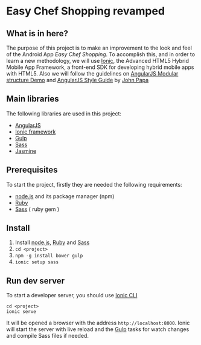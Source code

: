 Easy Chef Shopping revamped 
===========================

## What is in here? ##

The purpose of this project is to make an improvement to the look and feel of the Android App *Easy Chef Shopping*. To accomplish this, and in order to learn a new methodology, we will use [Ionic](http://ionicframework.com), the Advanced HTML5 Hybrid Mobile App Framework, a front-end SDK for developing hybrid mobile apps with HTML5. Also we will follow the guidelines on [AngularJS Modular structure Demo](https://github.com/johnpapa/ng-demos/tree/master/modular) and [AngularJS Style Guide](https://github.com/johnpapa/angular-styleguide) by [John Papa](http://www.johnpapa.net)

## Main libraries

The following libraries are used in this project:

*   [AngularJS](http://angularjs.org)
*   [Ionic framework](http://ionicframework.com)
*   [Gulp](http://gulpjs.com)
*   [Sass](http://sass-lang.com)
*   [Jasmine](http://jasmine.github.io)


## Prerequisites

To start the project, firstly they are needed the following requirements:

*   [node.js](http://nodejs.org) and its package manager (npm)
*   [Ruby](https://www.ruby-lang.org)
*   [Sass](http://sass-lang.com) ( ruby gem )


## Install

1. Install [node.js](http://nodejs.org/), [Ruby](https://www.ruby-lang.org) and [Sass](http://sass-lang.com)
2. `cd <project>`
3. `npm -g install bower gulp`
4. `ionic setup sass`


## Run dev server

To start a developer server, you should use [Ionic CLI](http://ionicframework.com/docs/cli/)

    cd <project>
    ionic serve

It will be opened a browser with the address `http://localhost:8000`. Ionic will start the server with live reload and the [Gulp](http://gulpjs.com) tasks for watch changes and compile Sass files if needed.
